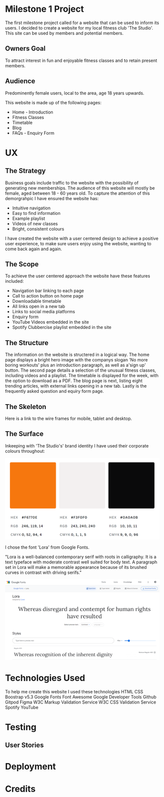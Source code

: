 # Milestone 1 Project

The first milestone project called for a website that can be used to inform its users. I decided to create a website for my local fitness club 'The Studio'. This site can be used by members and potential members. 


## Owners Goal
To attract interest in fun and enjoyable fitness classes and to retain present members.

## Audience
Predominently female users, local to the area, age 18 years upwards.

This website is made up of the following pages:
* Home - Introduction
* Fitness Classes
* Timetable
* Blog
* FAQs - Enquiry Form

# UX
## The Strategy
Business goals include traffic to the website with the possibility of generating new memberships. The audience of this website will mostly be female, aged between 18 - 60 years old. To capture the attention of this demorgrahpic I have ensured the website has:

* Intuitive navigation
* Easy to find information
* Example playlist
* Videos of new classes
* Bright, consistent colours  

I have created the website with a user centered design to achieve a positive user experience, to make sure users enjoy using the website, wanting to come back again and again.

## The Scope
To achieve the user centered approach the website have these features included:

* Navigation bar linking to each page
* Call to action button on home page
* Downloadable timetable
* All links open in a new tab
* Links to social media platforms
* Enquiry form
* YouTube Videos embedded in the site
* Spotify Clubbercise playlist embedded in the site

## The Structure
The information on the website is structered in a logical way. The home page displays a bright hero image with the companys slogan 'No more boring workouts' plus an introduction paragraph, as well as a'sign up' button. The second page details a selection of the unusual fitness classes, including videos and a playlist. The timetable is displayed for the week, with the option to download as a PDF. The blog page is next, listing eight trending articles, with external links opening in a new tab. Lastly is the frequently asked question and equiry form page.

## The Skeleton
Here is a link to the wire frames for mobile, tablet and desktop.

## The Surface

Inkeeping with 'The Studio's' brand identity I have used their corporate colours throughout:

![colour palette used](/images/colour-palette.png)

 I chose the font 'Lora' from Google Fonts. 

 "Lora is a well-balanced contemporary serif with roots in calligraphy. It is a text typeface with moderate contrast well suited for body text. A paragraph set in Lora will make a memorable appearance because of its brushed curves in contrast with driving serifs." 

![font used](/images/font.png)

# Technologies Used
To help me create this website I used these technologies
HTML
CSS
Boostrap v5.3
Google Fonts
Font Awesome
Google Developer Tools
Github
Gitpod
Figma
W3C Markup Validation Service
W3C CSS Validation Service
Spotify
YouTube

# Testing

## User Stories

# Deployment

# Credits

